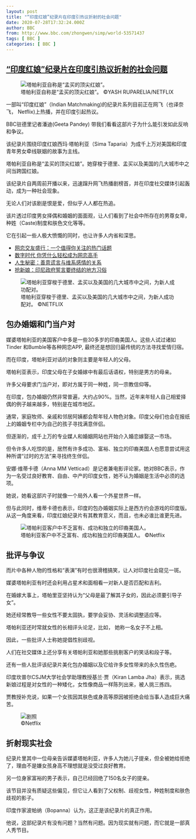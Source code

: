 ```yaml
---
layout: post
title: "“印度红娘”纪录片在印度引热议折射的社会问题"
date: 2020-07-28T17:32:24.000Z
author: BBC
from: http://www.bbc.com/zhongwen/simp/world-53571437
tags: [ BBC ]
categories: [ BBC ]
---
```

<!--1595957544000-->
[“印度红娘”纪录片在印度引热议折射的社会问题](http://www.bbc.com/zhongwen/simp/world-53571437)
------

<div>
<figure><img alt="塔帕利亚自称是“孟买的顶尖红娘”。" src="https://ichef.bbci.co.uk/news/600/cpsprodpb/12172/production/_113689047_whatsubject.jpg" referrerpolicy="no-referrer"><br><figcaption>塔帕利亚自称是“孟买的顶尖红娘”。 ©YASH RUPARELIA/NETFLIX</figcaption></figure><p class="story-body__introduction">一部叫“印度红娘”（Indian Matchmaking)的纪录片系列目前正在网飞（也译奈飞， Netflix)上热播，并在印度引起热议。</p><p>BBC驻德里记者潘迪(Geeta Pandey) 带我们看看这部片子为什么能引发如此反响和争议。</p><p>该纪录片围绕印度红娘西玛·塔帕利亚（Sima Taparia）为成千上万对美国和印度青年男女牵线联姻的故事为主线。</p><p>塔帕利亚自称是“孟买的顶尖红娘”。她穿梭于德里、孟买以及美国的几大城市中之间当跨国红娘。</p><p>该纪录片自两周前开播以来，迅速蹿升网飞热播剧榜首，并在印度社交媒体引起轰动，成为一种社会现象。</p><p>无论人们对该剧是恨是爱，但似乎人人都在热追。</p><p>该片透过印度男女择偶和婚姻的面面观，让人们看到了社会中所存在的男尊女卑，种姓（Caste)制度和肤色文化等等。</p><p>它在引起一些人极大愤慨的同时，也让许多人内省和深思。</p><ul class="story-body__unordered-list"><li class="story-body__list-item"><a href="https://www.bbc.com/zhongwen/simp/world-50972779" class="story-body__link">网恋交友盛行：一个值得你关注的热门话题</a></li><li class="story-body__list-item"><a href="https://www.bbc.com/zhongwen/simp/science-45134318" class="story-body__link">数字时代 你凭什么轻松成为网恋高手</a></li><li class="story-body__list-item"><a href="https://www.bbc.com/zhongwen/simp/science-47161900" class="story-body__link">人生秘密：善意谎言与维系感情的关系</a></li><li class="story-body__list-item"><a href="https://www.bbc.com/zhongwen/simp/world-53494121" class="story-body__link">抢新娘：印尼政府誓言要终结的地方习俗</a></li></ul><figure><img alt="塔帕利亚穿梭于德里、孟买以及美国的几大城市中之间，为新人成功配对。" src="https://ichef.bbci.co.uk/news/600/cpsprodpb/14882/production/_113689048_whatsubject.jpg" referrerpolicy="no-referrer"><br><figcaption>塔帕利亚穿梭于德里、孟买以及美国的几大城市中之间，为新人成功配对。 ©NETFLIX</figcaption></figure><h2 class="story-body__crosshead">包办婚姻和门当户对</h2><p>媒婆塔帕利亚的美国客户中多是一些30多岁的印裔美国人。这些人试过诸如Tinder 和Bumble等各种网恋APP, 最终还是想回归最传统的方法寻找爱情归宿。</p><p>而在印度，塔帕利亚对话的对象则主要是年轻人的父母。</p><p>塔帕利亚表示，印度父母在子女婚嫁中有最后话语权，特别是男方的母亲。</p><p>许多父母要求门当户对，即对方属于同一种姓，同一宗教信仰等。</p><p>在印度，包办婚姻仍然非常普遍，大约占90%。当然，近年来年轻人自己相爱择偶的例子越来越多，特别是在城市地区。</p><p>通常，家庭牧师、亲戚和邻居阿姨都会帮年轻人物色对象。印度父母们也会在报纸上的婚姻专栏中为自己的孩子寻找满意伴侣。</p><p>但逐渐的，成千上万的专业媒人和婚姻网站也开始介入婚恋嫁娶这一市场。</p><p>但令许多人吃惊的是，居然有许多成功、富裕、独立的印裔美国人也愿意尝试用这种所谓“过时的方法”来寻找终生伴侣。</p><p>安娜·维蒂卡德（Anna MM Vetticad）是记者兼电影评论家。她对BBC表示，作为一名受过良好教育、自由、中产的印度女性，她不认为婚姻是生活中必须的选项。</p><p>她说，她看这部片子时就像一个局外人看一个外星世界一样。</p><p>但与此同时，维蒂卡德也表示，印度的包办婚姻实际上是西方约会游戏的印度版。从这一角度来看，印度红娘纪录片有其教育意义，而且，也未必谁比谁更先进。</p><figure><img alt="塔帕利亚客户中不乏富有、成功和独立的印裔美国人。" src="https://ichef.bbci.co.uk/news/600/cpsprodpb/16F92/production/_113689049_whatsubject.jpg" referrerpolicy="no-referrer"><br><figcaption>塔帕利亚客户中不乏富有、成功和独立的印裔美国人。 ©Netflix</figcaption></figure><h2 class="story-body__crosshead">批评与争议 </h2><p>而片中各种人物的性格和“表演”有时也很滑稽搞笑，让人对印度社会窥见一斑。</p><p>媒婆塔帕利亚有时还会利用占星术和面相看一对新人是否匹配和吉利。</p><p>在婚嫁大事上，塔帕里亚坚持认为“父母是最了解其子女的，因此必须要引导子女”。</p><p>她还经常教导一些女性不要太固执，要学会妥协、灵活和调整适应等。</p><p>塔帕利亚还时常就女性的长相评头论足，比如， 她称一名女子不上相。</p><p>因此，一些批评人士称她提倡性别歧视。</p><p>人们在社交媒体上还分享有关塔帕利亚和她那些挑剔客户的笑话和段子等。</p><p>还有一些人批评该纪录片美化包办婚姻以及它给许多女性带来的永久性伤疤。</p><p>印度坎普尔CSJM大学社会学助理教授基兰·贾（Kiran Lamba Jha）表示，挑选新娘过程是对女性的一种矮化，女性像商品一样陈列出来，被人挑三拣四。</p><p>贾教授补充说，如果一个女孩因其肤色或身高等原因被拒绝会给当事人造成巨大痛苦。</p><figure><img alt="剧照" src="https://ichef.bbci.co.uk/news/600/cpsprodpb/D73A/production/_113689055_7d18f8ff-e8a0-43dd-9fa4-0d76b88b6661.jpg" referrerpolicy="no-referrer"><br><figcaption> ©Netflix</figcaption></figure><h2 class="story-body__crosshead">折射现实社会</h2><p>纪录片里其中一位母亲告诉媒婆塔帕利亚，许多人为她儿子提亲，但全被她给拒绝了，理由不是嫌女孩身高不理想就是没受过良好教育。</p><p>另一位身家富裕的男子表示，自己已经回绝了150名女子的提亲。</p><p>该节目并没有质疑这些偏见，但它让人看到了父权制、歧视女性，种姓制度和肤色歧视的影子。</p><p>印度作家波帕纳（Bopanna）认为，这正是该纪录片的真正作用。</p><p>他说，这部纪录片有没有问题？当然有问题。因为现实就有问题，而它就是一部真人秀节目。</p>
</div>
